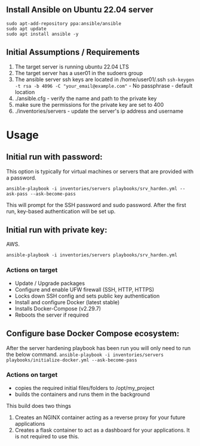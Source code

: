 ## Install Ansible on Ubuntu 22.04 server
```
sudo apt-add-repository ppa:ansible/ansible
sudo apt update
sudo apt install ansible -y
```

## Initial Assumptions / Requirements
1. The target server is running ubuntu 22.04 LTS
2. The target server has a user01 in the sudoers group
3. The ansible server ssh keys are located in /home/user01/.ssh
    `ssh-keygen -t rsa -b 4096 -C "your_email@example.com"`
        - No passphrase
        - default location
4. ./ansible.cfg - verify the name and path to the private key
5. make sure the permissions for the private key are set to 400
6. ./inventories/servers - update the server's ip address and username

# Usage
## Initial run with password:

This option is typically for virtual machines or servers that are provided with a password.

`ansible-playbook -i inventories/servers playbooks/srv_harden.yml --ask-pass --ask-become-pass`

This will prompt for the SSH password and sudo password. After the first run, key-based authentication will be set up.

## Initial run with private key:

AWS.

`ansible-playbook -i inventories/servers playbooks/srv_harden.yml`


### Actions on target
- Update / Upgrade packages
- Configure and enable UFW firewall (SSH, HTTP, HTTPS)
- Locks down SSH config and sets public key authentication
- Install and configure Docker (latest stable)
- Installs Docker-Compose (v2.29.7)
- Reboots the server if required

## Configure base Docker Compose ecosystem:
After the server hardening playbook has been run you will only need to run the below command.
`ansible-playbook -i inventories/servers playbooks/initialize-docker.yml --ask-become-pass`

### Actions on target
- copies the required initial files/folders to /opt/my_project
- builds the containers and runs them in the background

This build does two things
1. Creates an NGINX container acting as a reverse proxy for your future applications
2. Creates a flask container to act as a dashboard for your applications. It is not required to use this.